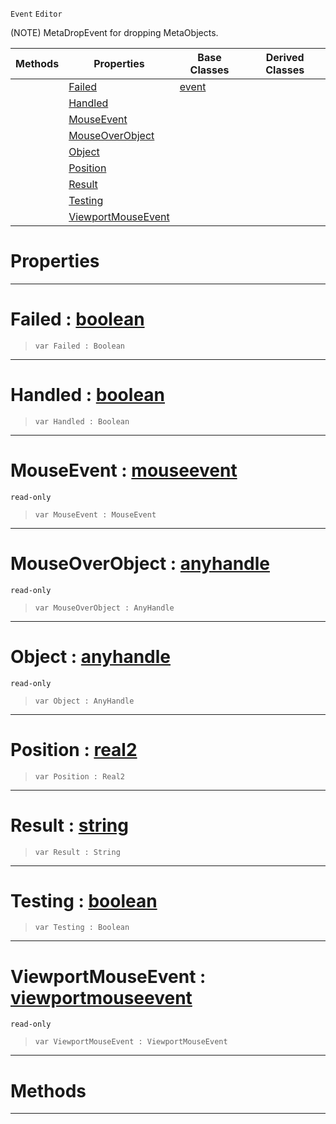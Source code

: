  `Event` `Editor`



(NOTE) MetaDropEvent for dropping MetaObjects.

|Methods|Properties|Base Classes|Derived Classes|
|---|---|---|---|
| |[ Failed](https://plasmaengine.github.io/PlasmaDocs/Plasma1/C++/code_reference/class_reference/metadropevent.markdown#failed-plasma-engine-docum)|[event](https://plasmaengine.github.io/PlasmaDocs/Plasma1/C++/code_reference/class_reference/event.markdown)| |
| |[ Handled](https://plasmaengine.github.io/PlasmaDocs/Plasma1/C++/code_reference/class_reference/metadropevent.markdown#handled-plasma-engine-docu)| | |
| |[ MouseEvent](https://plasmaengine.github.io/PlasmaDocs/Plasma1/C++/code_reference/class_reference/metadropevent.markdown#mouseevent-plasma-engine-d)| | |
| |[ MouseOverObject](https://plasmaengine.github.io/PlasmaDocs/Plasma1/C++/code_reference/class_reference/metadropevent.markdown#mouseoverobject-plasma-eng)| | |
| |[ Object](https://plasmaengine.github.io/PlasmaDocs/Plasma1/C++/code_reference/class_reference/metadropevent.markdown#object-plasma-engine-docum)| | |
| |[ Position](https://plasmaengine.github.io/PlasmaDocs/Plasma1/C++/code_reference/class_reference/metadropevent.markdown#position-plasma-engine-doc)| | |
| |[ Result](https://plasmaengine.github.io/PlasmaDocs/Plasma1/C++/code_reference/class_reference/metadropevent.markdown#result-plasma-engine-docum)| | |
| |[ Testing](https://plasmaengine.github.io/PlasmaDocs/Plasma1/C++/code_reference/class_reference/metadropevent.markdown#testing-plasma-engine-docu)| | |
| |[ ViewportMouseEvent](https://plasmaengine.github.io/PlasmaDocs/Plasma1/C++/code_reference/class_reference/metadropevent.markdown#viewportmouseevent-plasma)| | |


 #  Properties


---  
 #  Failed : [boolean](https://plasmaengine.github.io/PlasmaDocs/Plasma1/C++/code_reference/lightning_base_types/boolean.markdown)

> 
> ``` lang=cpp, name=Lightning
> var Failed : Boolean


---  
 #  Handled : [boolean](https://plasmaengine.github.io/PlasmaDocs/Plasma1/C++/code_reference/lightning_base_types/boolean.markdown)

> 
> ``` lang=cpp, name=Lightning
> var Handled : Boolean


---  
 #  MouseEvent : [mouseevent](https://plasmaengine.github.io/PlasmaDocs/Plasma1/C++/code_reference/class_reference/mouseevent.markdown)

 `read-only`

> 
> ``` lang=cpp, name=Lightning
> var MouseEvent : MouseEvent


---  
 #  MouseOverObject : [anyhandle](https://plasmaengine.github.io/PlasmaDocs/Plasma1/C++/code_reference/lightning_base_types/anyhandle.markdown)

 `read-only`

> 
> ``` lang=cpp, name=Lightning
> var MouseOverObject : AnyHandle


---  
 #  Object : [anyhandle](https://plasmaengine.github.io/PlasmaDocs/Plasma1/C++/code_reference/lightning_base_types/anyhandle.markdown)

 `read-only`

> 
> ``` lang=cpp, name=Lightning
> var Object : AnyHandle


---  
 #  Position : [real2](https://plasmaengine.github.io/PlasmaDocs/Plasma1/C++/code_reference/lightning_base_types/real2.markdown)

> 
> ``` lang=cpp, name=Lightning
> var Position : Real2


---  
 #  Result : [string](https://plasmaengine.github.io/PlasmaDocs/Plasma1/C++/code_reference/lightning_base_types/string.markdown)

> 
> ``` lang=cpp, name=Lightning
> var Result : String


---  
 #  Testing : [boolean](https://plasmaengine.github.io/PlasmaDocs/Plasma1/C++/code_reference/lightning_base_types/boolean.markdown)

> 
> ``` lang=cpp, name=Lightning
> var Testing : Boolean


---  
 #  ViewportMouseEvent : [viewportmouseevent](https://plasmaengine.github.io/PlasmaDocs/Plasma1/C++/code_reference/class_reference/viewportmouseevent.markdown)

 `read-only`

> 
> ``` lang=cpp, name=Lightning
> var ViewportMouseEvent : ViewportMouseEvent


---  
 #  Methods


---  
 

 